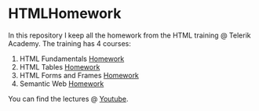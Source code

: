 # HTMLHomework
In this repository I keep all the homework from the HTML training @ Telerik Academy. The training has 4 courses:

1. HTML Fundamentals [Homework](https://github.com/TelerikAcademy/HTML/blob/master/3.%20HTML%20Fundamentals/README.md)
2. HTML Tables [Homework](https://github.com/TelerikAcademy/HTML/blob/master/4.%20HTML%20Tables/README.md)
3. HTML Forms and Frames [Homework](https://github.com/TelerikAcademy/HTML/blob/master/5.%20HTML%20Forms%20and%20Frames/README.md)
4. Semantic Web [Homework](https://github.com/TelerikAcademy/HTML/blob/master/6.%20Semantic%20HTML/README.md)

You can find the lectures @ [Youtube](https://www.youtube.com/channel/UCLC-vbm7OWvpbqzXaoAMGGw).
